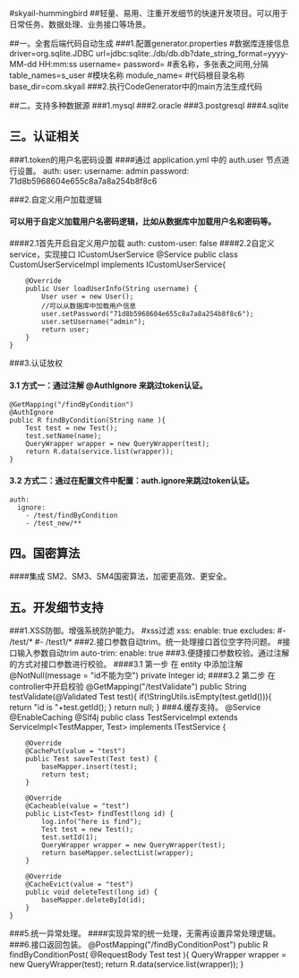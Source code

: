 #skyail-hummingbird
##轻量、易用、注重开发细节的快速开发项目。可以用于日常任务、数据处理、业务接口等场景。

##一。全套后端代码自动生成
###1.配置generator.properties
    #数据库连接信息
    driver=org.sqlite.JDBC
    url=jdbc:sqlite:./db/db.db?date_string_format=yyyy-MM-dd HH:mm:ss
    username=
    password=
    #表名称，多张表之间用,分隔
    table_names=s_user
    #模块名称
    module_name=
    #代码根目录名称
    base_dir=com.skyail
###2.执行CodeGenerator中的main方法生成代码

##二。支持多种数据源
###1.mysql
###2.oracle
###3.postgresql
###4.sqlite

## 三。认证相关
###1.token的用户名密码设置
####通过 application.yml 中的 auth.user 节点进行设置。
    auth:
      user:
        username: admin
        password: 71d8b5968604e655c8a7a8a254b8f8c6

###2.自定义用户加载逻辑
#### 可以用于自定义加载用户名密码逻辑，比如从数据库中加载用户名和密码等。
####2.1首先开启自定义用户加载
    auth:
      custom-user: false
####2.2自定义service，实现接口 ICustomUserService
    @Service
    public class CustomUserServiceImpl implements ICustomUserService{
    
        @Override
        public User loadUserInfo(String username) {
            User user = new User();
            //可以从数据库中加载用户信息
            user.setPassword("71d8b5968604e655c8a7a8a254b8f8c6");
            user.setUsername("admin");
            return user;
        }
    }

###3.认证放权
#### 3.1 方式一：通过注解 @AuthIgnore 来跳过token认证。
    @GetMapping("/findByCondition")
    @AuthIgnore
    public R findByCondition(String name ){
        Test test = new Test();
        test.setName(name);
        QueryWrapper wrapper = new QueryWrapper(test);
        return R.data(service.list(wrapper));
    }
#### 3.2 方式二：通过在配置文件中配置：auth.ignore来跳过token认证。
    auth:
      ignore:
        - /test/findByCondition
        - /test_new/**
        
## 四。国密算法
####集成 SM2、SM3、SM4国密算法，加密更高效、更安全。

## 五。开发细节支持
###1.XSS防御。增强系统防护能力。
    #xss过滤
    xss:
      enable: true
      excludes:
        #- /test/*
        #- /test1/*
###2.接口参数自动trim。统一处理接口首位空字符问题。
    #接口输入参数自动trim
    auto-trim:
      enable: true
###3.便捷接口参数校验。通过注解的方式对接口参数进行校验。
####3.1 第一步 在 entity 中添加注解
    @NotNull(message = "id不能为空")
    private Integer id;
####3.2 第二步 在 controller中开启校验
    @GetMapping("/testValidate")
    public String testValidate(@Validated Test test){
        if(!StringUtils.isEmpty(test.getId())){
            return "id is "+test.getId();
        }
        return null;
    }
###4.缓存支持。
    @Service
    @EnableCaching
    @Slf4j
    public class TestServiceImpl extends ServiceImpl<TestMapper, Test> implements ITestService {
    
        @Override
        @CachePut(value = "test")
        public Test saveTest(Test test) {
            baseMapper.insert(test);
            return test;
        }
    
        @Override
        @Cacheable(value = "test")
        public List<Test> findTest(long id) {
            log.info("here is find");
            Test test = new Test();
            test.setId(1);
            QueryWrapper wrapper = new QueryWrapper(test);
            return baseMapper.selectList(wrapper);
        }
    
        @Override
        @CacheEvict(value = "test")
        public void deleteTest(long id) {
            baseMapper.deleteById(id);
        }
    }
###5.统一异常处理。
####实现异常的统一处理，无需再设置异常处理逻辑。
###6.接口返回包装。
    @PostMapping("/findByConditionPost")
    public R findByConditionPost( @RequestBody Test test ){
        QueryWrapper wrapper = new QueryWrapper(test);
        return R.data(service.list(wrapper));
    }